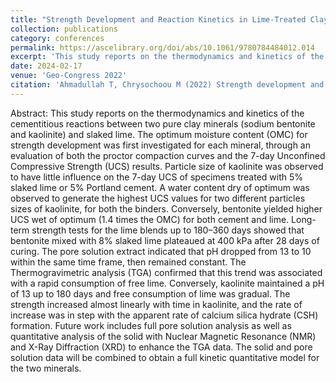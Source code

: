 ```yaml
---
title: "Strength Development and Reaction Kinetics in Lime-Treated Clays"
collection: publications
category: conferences
permalink: https://ascelibrary.org/doi/abs/10.1061/9780784484012.014
excerpt: 'This study reports on the thermodynamics and kinetics of the cementitious reactions between two pure clay minerals (sodium bentonite and kaolinite) and slaked lime. The optimum moisture content (OMC) for strength development was first investigated for each mineral, through an evaluation of both the proctor compaction curves and the 7-day Unconfined Compressive Strength (UCS) results.'
date: 2024-02-17
venue: 'Geo-Congress 2022'
citation: 'Ahmadullah T, Chrysochoou M (2022) Strength development and reaction kinetics in lime-treated clays. Geotechnical Special Publication, 2022-March (GSP 331), 138–147. ASCE'
---
```

Abstract: This study reports on the thermodynamics and kinetics of the cementitious reactions between two pure clay minerals (sodium bentonite and kaolinite) and slaked lime. The optimum moisture content (OMC) for strength development was first investigated for each mineral, through an evaluation of both the proctor compaction curves and the 7-day Unconfined Compressive Strength (UCS) results. Particle size of kaolinite was observed to have little influence on the 7-day UCS of specimens treated with 5% slaked lime or 5% Portland cement. A water content dry of optimum was observed to generate the highest UCS values for two different particles sizes of kaolinite, for both the binders. Conversely, bentonite yielded higher UCS wet of optimum (1.4 times the OMC) for both cement and lime. Long-term strength tests for the lime blends up to 180–360 days showed that bentonite mixed with 8% slaked lime plateaued at 400 kPa after 28 days of curing. The pore solution extract indicated that pH dropped from 13 to 10 within the same time frame, then remained constant. The Thermogravimetric analysis (TGA) confirmed that this trend was associated with a rapid consumption of free lime. Conversely, kaolinite maintained a pH of 13 up to 180 days and free consumption of lime was gradual. The strength increased almost linearly with time in kaolinite, and the rate of increase was in step with the apparent rate of calcium silica hydrate (CSH) formation. Future work includes full pore solution analysis as well as quantitative analysis of the solid with Nuclear Magnetic Resonance (NMR) and X-Ray Diffraction (XRD) to enhance the TGA data. The solid and pore solution data will be combined to obtain a full kinetic quantitative model for the two minerals.
